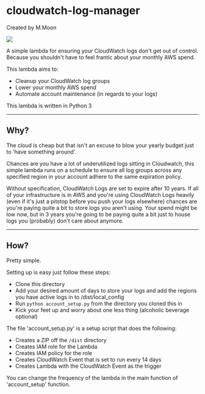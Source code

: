 # cloudwatch-log-manager

Created by M.Moon  

![](http://31.media.tumblr.com/9784bd9341d7bf57a258b6d287f8f3bc/tumblr_inline_nn40vfWblp1t7z78b_500.gif)  

A simple lambda for ensuring your CloudWatch logs don't get out of control. Because you shouldn't have to feel frantic about your monthly AWS spend. 

This lambda aims to:  
- Cleanup your CloudWatch log groups
- Lower your monthly AWS spend  
- Automate account maintenance (in regards to your logs)  

This lambda is written in Python 3  

---

## Why?

The cloud is cheap but that isn't an excuse to blow your yearly budget just to 'have something around'.  

Chances are you have a lot of underutilized logs sitting in Cloudwatch, this simple lambda runs on a schedule to ensure all log groups across any specified region in your account adhere to the same expiration policy.  

Without specification, CloudWatch Logs are set to expire after 10 years. If all of your infrastructure is in AWS and you're using CloudWatch Logs heavily (even if it's just a pitstop before you push your logs elsewhere) chances are you're paying quite a bit to store logs you aren't using. Your spend might be low now, but in 3 years you're going to be paying quite a bit just to house logs you (probably) don't care about anymore.

---

## How?  

Pretty simple. 

Setting up is easy just follow these steps:  
- Clone this directory  
- Add your desired amount of days to store your logs and add the regions you have active logs in to /dist/local_config  
- Run `python account_setup.py` from the directory you cloned this in  
- Kick your feet up and worry about one less thing (alcoholic beverage optional)  

The file 'account_setup.py' is a setup script that does the following:  
- Creates a ZIP off the `/dist` directory
- Creates IAM role for the Lambda  
- Creates IAM policy for the role  
- Creates CloudWatch Event that is set to run every 14 days  
- Creates Lambda with the CloudWatch Event as the trigger  

You can change the frequency of the lambda in the main function of 'account_setup' function.